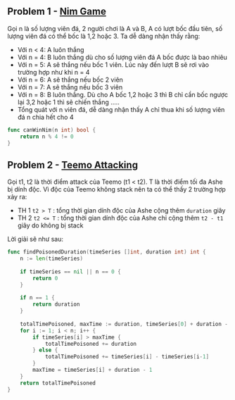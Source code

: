 ## Problem 1 - [Nim Game](https://leetcode.com/problems/nim-game/description/)

Gọi n là số lượng viên đá, 2 người chơi là A và B, A có lượt bốc đầu tiên, số lượng viên đá có thể bốc là 1,2 hoặc 3. Ta dễ dàng nhận thấy rằng:
- Với n < 4: A luôn thắng
- Với n = 4: B luôn thắng dù cho số lượng viên đá A bốc được là bao nhiêu
- Với n = 5: A sẽ thắng nếu bốc 1 viên. Lúc này đến lượt B sẽ rơi vào trường hợp như khi n = 4
- Với n = 6: A sẽ thắng nếu bốc 2 viên
- Với n = 7: A sẽ thắng nếu bốc 3 viên
- Với n = 8: B luôn thắng. Dù cho A bốc 1,2 hoặc 3 thì B chỉ cần bốc ngược lại 3,2 hoặc 1 thì sẽ chiến thắng
.....
- Tổng quát với n viên đá, dễ dàng nhận thấy A chỉ thua khi số lượng viên đá n chia hết cho 4

```go
func canWinNim(n int) bool {
    return n % 4 != 0
}
```

## Problem 2 - [Teemo Attacking](https://leetcode.com/problems/teemo-attacking/description/)

Gọi t1, t2 là thời điểm attack của Teemo (t1 < t2). T là thời điểm tối đa Ashe bị dính độc. Vì độc của Teemo không stack nên ta có thể thấy 2 trường hợp xảy ra:
- TH 1 `t2 > T` : tổng thời gian dính độc của Ashe cộng thêm `duration` giây
- TH 2 `t2 <= T` : tổng thời gian dính độc của Ashe chỉ cộng thêm `t2 - t1` giây do không bị stack

Lời giải sẽ như sau:

```go
func findPoisonedDuration(timeSeries []int, duration int) int {
    n := len(timeSeries)
    
    if timeSeries == nil || n == 0 {
        return 0
    }
    
    if n == 1 {
        return duration
    }
    
    totalTimePoisoned, maxTime := duration, timeSeries[0] + duration - 1
    for i := 1; i < n; i++ {
        if timeSeries[i] > maxTime {
            totalTimePoisoned += duration
        } else {
            totalTimePoisoned += timeSeries[i] - timeSeries[i-1]
        }
        maxTime = timeSeries[i] + duration - 1
    }
    return totalTimePoisoned
}
```
